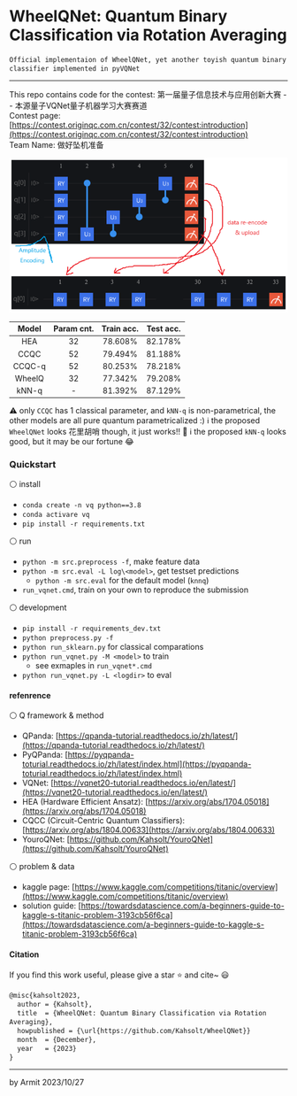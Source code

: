 # WheelQNet: Quantum Binary Classification via Rotation Averaging

    Official implementaion of WheelQNet, yet another toyish quantum binary classifier implemented in pyVQNet

----

This repo contains code for the contest: 第一届量子信息技术与应用创新大赛 -- 本源量子VQNet量子机器学习大赛赛道  
Contest page: [https://contest.originqc.com.cn/contest/32/contest:introduction](https://contest.originqc.com.cn/contest/32/contest:introduction)  
Team Name: 做好坠机准备  

![wheelq](img/wheelq.png)

| Model | Param cnt. | Train acc. | Test acc. |
| :-: | :-: | :-: | :-: |
| HEA    | 32 | 78.608% | 82.178% |
| CCQC   | 52 | 79.494% | 81.188% |
| CCQC-q | 52 | 80.253% | 78.218% |
| WheelQ | 32 | 77.342% | 79.208% |
| kNN-q  |  - | 81.392% | 87.129% |

⚠ only `CCQC` has 1 classical parameter, and `kNN-q` is non-parametrical, the other models are all pure quantum parametricalized :)
ℹ the proposed `WheelQNet` looks 花里胡哨 though, it just works!! 🎉
ℹ the proposed `kNN-q` looks good, but it may be our fortune 😂


### Quickstart

⚪ install

- `conda create -n vq python==3.8`
- `conda activare vq`
- `pip install -r requirements.txt`

⚪ run

- `python -m src.preprocess -f`, make feature data
- `python -m src.eval -L log\<model>`, get testset predictions
  - `python -m src.eval` for the default model (`knnq`)
- `run_vqnet.cmd`, train on your own to reproduce the submission

⚪ development

- `pip install -r requirements_dev.txt`
- `python preprocess.py -f`
- `python run_sklearn.py` for classical comparations
- `python run_vqnet.py -M <model>` to train
  - see exmaples in `run_vqnet*.cmd`
- `python run_vqnet.py -L <logdir>` to eval


#### refenrence

⚪ Q framework & method

- QPanda: [https://qpanda-tutorial.readthedocs.io/zh/latest/](https://qpanda-tutorial.readthedocs.io/zh/latest/)
- PyQPanda: [https://pyqpanda-toturial.readthedocs.io/zh/latest/index.html](https://pyqpanda-toturial.readthedocs.io/zh/latest/index.html)
- VQNet: [https://vqnet20-tutorial.readthedocs.io/en/latest/](https://vqnet20-tutorial.readthedocs.io/en/latest/)
- HEA (Hardware Efficient Ansatz): [https://arxiv.org/abs/1704.05018](https://arxiv.org/abs/1704.05018)
- CQCC (Circuit-Centric Quantum Classifiers): [https://arxiv.org/abs/1804.00633](https://arxiv.org/abs/1804.00633)
- YouroQNet: [https://github.com/Kahsolt/YouroQNet](https://github.com/Kahsolt/YouroQNet)

⚪ problem & data

- kaggle page: [https://www.kaggle.com/competitions/titanic/overview](https://www.kaggle.com/competitions/titanic/overview)
- solution guide: [https://towardsdatascience.com/a-beginners-guide-to-kaggle-s-titanic-problem-3193cb56f6ca](https://towardsdatascience.com/a-beginners-guide-to-kaggle-s-titanic-problem-3193cb56f6ca)


#### Citation

If you find this work useful, please give a star ⭐ and cite~ 😃

```
@misc{kahsolt2023,
  author = {Kahsolt},
  title  = {WheelQNet: Quantum Binary Classification via Rotation Averaging},
  howpublished = {\url{https://github.com/Kahsolt/WheelQNet}}
  month  = {December},
  year   = {2023}
}
```

----
by Armit
2023/10/27
